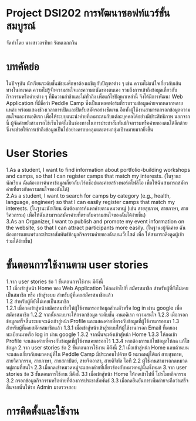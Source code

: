 # Project DSI202 การพัฒนาซอฟท์แวร์ขั้นสมบูรณ์
จัดทำโดย นางสาวอรทิพา รัตนเอกกวิน

# บทคัดย่อ
ในปัจจุบัน นักเรียนระดับชั้นมัธยมศึกษาต้องเผชิญกับปัญหาต่าง ๆ เช่น ความไม่แน่ใจเกี่ยวกับเส้นทางในอนาคต ความไม่รู้จักความสนใจและความถนัดของตนเอง รวมถึงการเข้าถึงข้อมูลเกี่ยวกับกิจกรรมหรือค่ายต่าง ๆ ที่มีความล่าช้าและไม่ทั่วถึง เพื่อแก้ไขปัญหาเหล่านี้ จึงได้มีการพัฒนา Web Application ที่มีชื่อว่า Peddle Camp ซึ่งเป็นแพลตฟอร์มที่รวบรวมข้อมูลค่ายจากหลากหลายแหล่ง พร้อมแสดงช่วงเวลาการเปิดและปิดรับสมัครอย่างชัดเจน อีกทั้งผู้ใช้งานสามารถกรอกข้อมูลความสนใจและงานอดิเรก เพื่อให้ระบบแนะนำค่ายที่เหมาะสมกับแต่ละบุคคลได้อย่างมีประสิทธิภาพ นอกจากนี้ ผู้จัดค่ายยังสามารถใช้เว็บไซต์นี้เป็นช่องทางในการประชาสัมพันธ์กิจกรรมหรือค่ายของตนได้อีกด้วย ซึ่งจะช่วยให้การเข้าถึงข้อมูลเป็นไปอย่างครอบคลุมและตรงกลุ่มเป้าหมายมากยิ่งขึ้น

# User Stories
1.As a student, I want to find information about portfolio-building workshops and camps, so that I can register camps that match my interests. (ในฐานะนักเรียน ฉันต้องการค้นหาข้อมูลเกี่ยวกับเวิร์กช็อปและค่ายสร้างพอร์ตโฟลิโอ เพื่อให้ฉันสามารถสมัครค่ายที่ตรงกับความสนใจของฉันได้) <br>
2.As a student, I want to search for camps by category (e.g., health, language, engineer) so that I can easily register camps that match my interests.
(ในฐานะนักเรียน ฉันต้องการค้นหาค่ายตามหมวดหมู่ (เช่น สายสุขภาพ, สายภาษา, สายวิศวกรรม) เพื่อให้ฉันสามารถสมัครค่ายที่ตรงกับความสนใจของฉันได้ง่ายขึ้น) <br>
3.As an Organizer, I want to publish and promote my event information on the website, so that I can attract participants more easily. (ในฐานะผู้จัดค่าย ฉันต้องการเผยแพร่และประชาสัมพันธ์ข้อมูลกิจกรรมค่ายของฉันบนเว็บไซต์  เพื่อ ให้สามารถดึงดูดผู้เข้าร่วมได้ง่ายขึ้น) <br>

# ขั้นตอนการใช้งานตาม user stories
1.จาก user stories ข้อ 1 ขั้นตอนการใช้งาน มีดังนี้  
    1.1 เมื่อเข้าสู่หน้า Home ของ Web Application ให้กดเข้าไปที่ สมัครสมาชิก สำหรับผู้ที่ยังไม่เคยเป็นสมาชิก หรือ เข้าสู่ระบบ สำหรับผู้ที่เคยสมัครสมาชิกแล้ว  
    1.2 สำหรับผู้ที่ยังไม่เคยเป็นสมาชิก  
        1.2.1 เมื่อกดเข้าสู่หน้าสมัครสมาชิกให้ผู้ใช้งานกรอกข้อมูลส่วนตัวหรือ log in ผ่าน google เพื่อสมัครสมาชิก
        1.2.2 จากนั้นระบบจะให้กรอกข้อมูล ระดับชั้น งานอดิเรก ความสนใจ
        1.2.3 เมื่อกรอกข้อมูลเสร็จสิ้นระบบจะเด้งเข้าสู่หน้า Profile และแสดงค่ายที่ตรงกับข้อมูลที่ผู้ใช้งานกรอกมา
    1.3 สำหรับผู้ที่เคยสมัครสมาชิกแล้ว
        1.3.1 เมื่อเข้าสู่หน้าเข้าสู่ระบบให้ผู้ใช้งานกรอก Email ที่เคยลงทะเบียนมาหรือ log in ผ่าน google
        1.3.2 จากนั้นจะเด้งเข้าสู่่หน้า Home 
        1.3.3 ให้กดเข้า Profile จะแสดงค่ายที่ตรงกับข้อมูลที่ผู้ใช้งานเคยกรอกไว้
        1.3.4 หากต้องการแก้ไขข้อมูลให้กด แก้ไขข้อมูล
2.จาก user stories ข้อ 2 ขั้นตอนการใช้งาน มีดังนี้
    2.1 เมื่อเข้าสู่หน้า Home แถบด้านบนจะแสดงเกี่ยวกับหมวดหมู่ที่ใน Peddle Camp มีประกอบไปด้วย 6 หมวดหมู่ได้แก่ สายสุขภาพ, สายวิศวกรรม, สายภาษา, สายสถาปัตย์, สายจิตอาสา, สายดิจิทัล ไอที
    2.2 ผู้ใช้งานสามารถกดหมวดหมู่ตามที่สนใจ
    2.3 เมื่อกดเข้าหมวดหมู่จะแสดงค่ายที่เกี่ยวข้องกับหมวดหมู่นั้นทั้งหมด
3.จาก user stories ข้อ 3 ขั้นตอนการใช้งาน มีดังนี้
    3.1 เมื่อเข้าสู่หน้า Home ให้กดเข้าไปที่ โปรโมทกิจกรรม
    3.2 กรอกข้อมูลกิจกรรมหรือค่ายที่ต้องการประชาสัมพันธ์
    3.3 เมื่อกดยืนยันการเพิ่มค่ายจะถือว่าเสร็จสิ้นจากนั้นให้รอ Admin มาตรวจสอบ

# การติดตั้งและใช้งาน